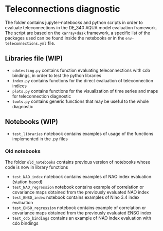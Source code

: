 # Teleconnections diagnostic

The folder contains jupyter-notebooks and python scripts in order to evaluate teleconnections in the DE_340 AQUA model evaluation framework.
The script are based on the `xarray+dask` framework, a specific list of the packages used can be found inside the notebooks or in the `env-teleconnections.yml` file.

## Libraries file (WIP)

- `cdotesting.py` contains function evaluating teleconnections with cdo bindings, in order to test the python libraries
- `index.py` contains functions for the direct evaluation of teleconnection indices
- `plots.py` contains functions for the visualization of time series and maps for teleconnection diagnostic
- `tools.py` contains generic functions that may be useful to the whole diagnostic

## Notebooks (WIP)

- `test_libraries` notebook contains examples of usage of the functions implemented in the .py files

### Old notebooks

The folder `old_notebooks` contains previous version of notebooks whose code is now in library functions

- `test_NAO_index` notebook contains examples of NAO index evaluation (station based)
- `test_NAO_regression` notebook contains example of correlation or covariance maps obtained from the previously evaluated NAO index
- `test_ENSO_index` notebook contains examples of Nino 3.4 index evaluation
- `test_ENSO_regression` notebook contains example of correlation or covariance maps obtained from the previously evaluated ENSO index
- `test_cdo_bindings` contains an example of NAO index evaluation with cdo bindings